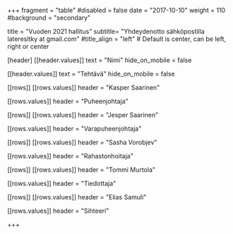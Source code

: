+++
fragment = "table"
#disabled = false
date = "2017-10-10"
weight = 110
#background = "secondary"

title = "Vuoden 2021 hallitus"
subtitle= "Yhdeydenotto sähköpostilla lateresltky at gmail.com"
#title_align = "left" # Default is center, can be left, right or center

[header]
[[header.values]]
text = "Nimi"
hide_on_mobile = false

[[header.values]]
text = "Tehtävä"
hide_on_mobile = false

[[rows]]
[[rows.values]]
header = "Kasper Saarinen"

[[rows.values]]
header = "Puheenjohtaja"

[[rows]]
[[rows.values]]
header = "Jesper Saarinen"

[[rows.values]]
header = "Varapuheenjohtaja"

[[rows]]
[[rows.values]]
header = "Sasha Vorobjev"

[[rows.values]]
header = "Rahastonhoitaja"

[[rows]]
[[rows.values]]
header = "Tommi Murtola"

[[rows.values]]
header = "Tiedottaja"

[[rows]]
[[rows.values]]
header = "Elias Samuli"

[[rows.values]]
header = "Sihteeri"

+++
